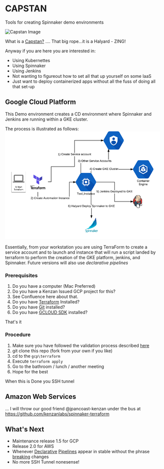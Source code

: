 # CAPSTAN
Tools for creating Spinnaker demo environments

![Capstan Image](https://upload.wikimedia.org/wikipedia/commons/thumb/e/ea/Star_of_India_capstan_1.JPG/320px-Star_of_India_capstan_1.JPG)

What is a [Capstan?](https://en.wikipedia.org/wiki/Capstan_(nautical)) .... That big rope...it is a Halyard - ZING!

Anyway if you are here you are interested in:
- Using Kubernettes
- Using Spinnaker
- Using Jenkins
- Not wanting to figureout how to set all that up yourself on some IaaS
- Just want to deploy containerized apps without all the fuss of doing all that set-up


## Google Cloud Platform

This Demo environment creates a CD environment where Spinnaker and Jenkins are running within a GKE cluster.

The process is illustrated as follows:
![GCP Process](gcp_process.png)


Essentially, from your workstation you are using TerraForm to create a service account and to launch and instance that will run a script landed by terraform to perform the creation of the GKE platform, jenkins, and Spinnaker. Future versions will also use *declarative pipelines*

### Prerequisites

1. Do you have a computer (Mac Preferred)
1. Do you have a Kenzan Issued GCP project for this?
  1. See Confluence here about that.
1. Do you have [Terraform](https://www.terraform.io/) Installed?
1. Do you have [Git](https://git-scm.com/book/en/v2/Getting-Started-Installing-Git) installed?
1. Do you have [GCLOUD SDK](https://cloud.google.com/sdk/downloads) installed?

That's it


### Procedure
1. Make sure you have followed the validation process described [here](./gcp/README.md)
1. git clone this repo (fork from your own if you like)
1. cd to the `gcp\terraform`
1. Execute `terraform apply`
1. Go to the bathroom / lunch / another meeting
1. Hope for the best

When this is Done you SSH tunnel


## Amazon Web Services

... I will throw our good friend @jpancoast-kenzan under the bus at https://github.com/kenzanlabs/spinnaker-terraform


## What's Next

- Maintenance release 1.5 for GCP
- Release 2.0 for AWS
- Whenever [Declarative](https://blog.spinnaker.io/codifying-your-spinnaker-pipelines-ea8e9164998f) [Pipelines](https://github.com/spinnaker/dcd-spec) appear in stable without the phrase [breaking](https://github.com/spinnaker/orca/tree/master/orca-pipelinetemplate) changes
- No more SSH Tunnel nonesense!








